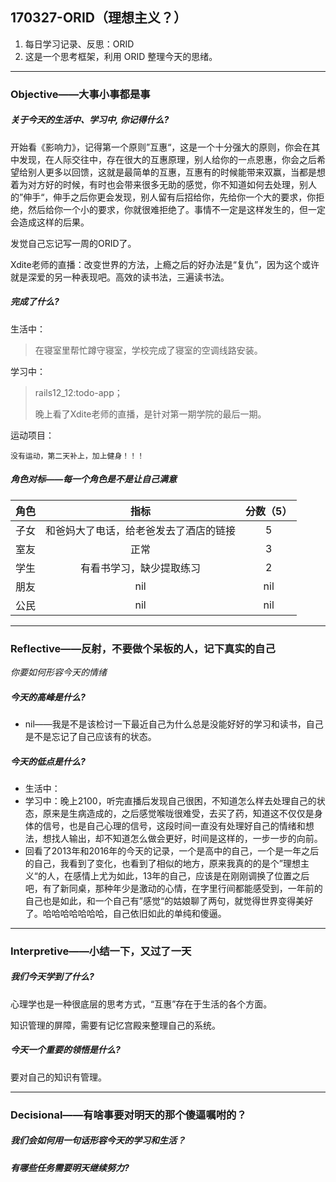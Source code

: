 ## 170327-ORID（理想主义？）

1. 每日学习记录、反思：ORID
2. 这是一个思考框架，利用 ORID 整理今天的思绪。

------

### Objective——大事小事都是事

##### 关于今天的生活中、学习中, 你记得什么?

开始看《影响力》，记得第一个原则”互惠“，这是一个十分强大的原则，你会在其中发现，在人际交往中，存在很大的互惠原理，别人给你的一点恩惠，你会之后希望给别人更多以回馈，这就是最简单的互惠，互惠有的时候能带来双赢，当都是想着为对方好的时候，有时也会带来很多无助的感觉，你不知道如何去处理，别人的”伸手“，伸手之后你更会发现，别人留有后招给你，先给你一个大的要求，你拒绝，然后给你一个小的要求，你就很难拒绝了。事情不一定是这样发生的，但一定会造成这样的后果。

发觉自己忘记写一周的ORID了。

Xdite老师的直播：改变世界的方法，上瘾之后的好办法是“复仇”，因为这个或许就是深爱的另一种表现吧。高效的读书法，三遍读书法。

##### 完成了什么?

生活中：

> 在寝室里帮忙蹲守寝室，学校完成了寝室的空调线路安装。

学习中： 

> rails12_12:todo-app；
>
> 晚上看了Xdite老师的直播，是针对第一期学院的最后一期。

运动项目：

```
没有运动，第二天补上，加上健身！！！
```

##### 角色对标——每一个角色是不是让自己满意

|  角色  |         指标          | 分数（5） |
| :--: | :-----------------: | :---: |
|  子女  | 和爸妈大了电话，给老爸发去了酒店的链接 |   5   |
|  室友  |         正常          |   3   |
|  学生  |    有看书学习，缺少提取练习     |   2   |
|  朋友  |         nil         |  nil  |
|  公民  |         nil         |  nil  |

------

### Reflective——反射，不要做个呆板的人，记下真实的自己

*你要如何形容今天的情绪*

##### 今天的高峰是什么?

- nil——我是不是该检讨一下最近自己为什么总是没能好好的学习和读书，自己是不是忘记了自己应该有的状态。

##### 今天的低点是什么?

- 生活中：
- 学习中：晚上2100，听完直播后发现自己很困，不知道怎么样去处理自己的状态，原来是生病造成的，之后感觉喉咙很难受，去买了药，知道这不仅仅是身体的信号，也是自己心理的信号，这段时间一直没有处理好自己的情绪和想法，想找人输出，却不知道怎么做会更好，时间是这样的，一步一步的向前。
- 回看了2013年和2016年的今天的记录，一个是高中的自己，一个是一年之后的自己，我看到了变化，也看到了相似的地方，原来我真的的是个”理想主义“的人，在感情上尤为如此，13年的自己，应该是在刚刚调换了位置之后吧，有了新同桌，那种年少是激动的心情，在字里行间都能感受到，一年前的自己也是如此，和一个自己有”感觉“的姑娘聊了两句，就觉得世界变得美好了。哈哈哈哈哈哈哈，自己依旧如此的单纯和傻逼。

------

### Interpretive——小结一下，又过了一天

##### 我们今天学到了什么?

心理学也是一种很底层的思考方式，“互惠”存在于生活的各个方面。

知识管理的屏障，需要有记忆宫殿来整理自己的系统。

##### 今天一个重要的领悟是什么?

要对自己的知识有管理。

------

### Decisional——有啥事要对明天的那个傻逼嘱咐的？

##### 我们会如何用一句话形容今天的学习和生活？



##### 有哪些任务需要明天继续努力?

